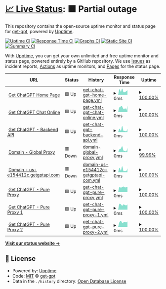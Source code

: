 # [📈 Live Status](https://status.getgptapi.com): <!--live status--> **🟧 Partial outage**

This repository contains the open-source uptime monitor and status page for [get-gpt](https://status.getgptapi.com), powered by [Upptime](https://github.com/upptime/upptime).

[![Uptime CI](https://github.com/get-gpt/upptime/workflows/Uptime%20CI/badge.svg)](https://github.com/get-gpt/upptime/actions?query=workflow%3A%22Uptime+CI%22)
[![Response Time CI](https://github.com/get-gpt/upptime/workflows/Response%20Time%20CI/badge.svg)](https://github.com/get-gpt/upptime/actions?query=workflow%3A%22Response+Time+CI%22)
[![Graphs CI](https://github.com/get-gpt/upptime/workflows/Graphs%20CI/badge.svg)](https://github.com/get-gpt/upptime/actions?query=workflow%3A%22Graphs+CI%22)
[![Static Site CI](https://github.com/get-gpt/upptime/workflows/Static%20Site%20CI/badge.svg)](https://github.com/get-gpt/upptime/actions?query=workflow%3A%22Static+Site+CI%22)
[![Summary CI](https://github.com/get-gpt/upptime/workflows/Summary%20CI/badge.svg)](https://github.com/get-gpt/upptime/actions?query=workflow%3A%22Summary+CI%22)

With [Upptime](https://upptime.js.org), you can get your own unlimited and free uptime monitor and status page, powered entirely by a GitHub repository. We use [Issues](https://github.com/get-gpt/upptime/issues) as incident reports, [Actions](https://github.com/get-gpt/upptime/actions) as uptime monitors, and [Pages](https://status.getgptapi.com) for the status page.

<!--start: status pages-->
<!-- This summary is generated by Upptime (https://github.com/upptime/upptime) -->
<!-- Do not edit this manually, your changes will be overwritten -->
<!-- prettier-ignore -->
| URL | Status | History | Response Time | Uptime |
| --- | ------ | ------- | ------------- | ------ |
| <img alt="" src="https://icons.duckduckgo.com/ip3/getgptapi.com.ico" height="13"> [Get ChatGPT Home Page](https://getgptapi.com) | 🟩 Up | [get-chat-gpt-home-page.yml](https://github.com/get-gpt/upptime/commits/HEAD/history/get-chat-gpt-home-page.yml) | <details><summary><img alt="Response time graph" src="./graphs/get-chat-gpt-home-page/response-time-week.png" height="20"> 0ms</summary><br><a href="https://status.getgptapi.com/history/get-chat-gpt-home-page"><img alt="Response time 123" src="https://img.shields.io/endpoint?url=https%3A%2F%2Fraw.githubusercontent.com%2Fget-gpt%2Fupptime%2FHEAD%2Fapi%2Fget-chat-gpt-home-page%2Fresponse-time.json"></a><br><a href="https://status.getgptapi.com/history/get-chat-gpt-home-page"><img alt="24-hour response time 0" src="https://img.shields.io/endpoint?url=https%3A%2F%2Fraw.githubusercontent.com%2Fget-gpt%2Fupptime%2FHEAD%2Fapi%2Fget-chat-gpt-home-page%2Fresponse-time-day.json"></a><br><a href="https://status.getgptapi.com/history/get-chat-gpt-home-page"><img alt="7-day response time 0" src="https://img.shields.io/endpoint?url=https%3A%2F%2Fraw.githubusercontent.com%2Fget-gpt%2Fupptime%2FHEAD%2Fapi%2Fget-chat-gpt-home-page%2Fresponse-time-week.json"></a><br><a href="https://status.getgptapi.com/history/get-chat-gpt-home-page"><img alt="30-day response time 0" src="https://img.shields.io/endpoint?url=https%3A%2F%2Fraw.githubusercontent.com%2Fget-gpt%2Fupptime%2FHEAD%2Fapi%2Fget-chat-gpt-home-page%2Fresponse-time-month.json"></a><br><a href="https://status.getgptapi.com/history/get-chat-gpt-home-page"><img alt="1-year response time 123" src="https://img.shields.io/endpoint?url=https%3A%2F%2Fraw.githubusercontent.com%2Fget-gpt%2Fupptime%2FHEAD%2Fapi%2Fget-chat-gpt-home-page%2Fresponse-time-year.json"></a></details> | <details><summary><a href="https://status.getgptapi.com/history/get-chat-gpt-home-page">100.00%</a></summary><a href="https://status.getgptapi.com/history/get-chat-gpt-home-page"><img alt="All-time uptime 99.99%" src="https://img.shields.io/endpoint?url=https%3A%2F%2Fraw.githubusercontent.com%2Fget-gpt%2Fupptime%2FHEAD%2Fapi%2Fget-chat-gpt-home-page%2Fuptime.json"></a><br><a href="https://status.getgptapi.com/history/get-chat-gpt-home-page"><img alt="24-hour uptime 100.00%" src="https://img.shields.io/endpoint?url=https%3A%2F%2Fraw.githubusercontent.com%2Fget-gpt%2Fupptime%2FHEAD%2Fapi%2Fget-chat-gpt-home-page%2Fuptime-day.json"></a><br><a href="https://status.getgptapi.com/history/get-chat-gpt-home-page"><img alt="7-day uptime 100.00%" src="https://img.shields.io/endpoint?url=https%3A%2F%2Fraw.githubusercontent.com%2Fget-gpt%2Fupptime%2FHEAD%2Fapi%2Fget-chat-gpt-home-page%2Fuptime-week.json"></a><br><a href="https://status.getgptapi.com/history/get-chat-gpt-home-page"><img alt="30-day uptime 100.00%" src="https://img.shields.io/endpoint?url=https%3A%2F%2Fraw.githubusercontent.com%2Fget-gpt%2Fupptime%2FHEAD%2Fapi%2Fget-chat-gpt-home-page%2Fuptime-month.json"></a><br><a href="https://status.getgptapi.com/history/get-chat-gpt-home-page"><img alt="1-year uptime 99.99%" src="https://img.shields.io/endpoint?url=https%3A%2F%2Fraw.githubusercontent.com%2Fget-gpt%2Fupptime%2FHEAD%2Fapi%2Fget-chat-gpt-home-page%2Fuptime-year.json"></a></details>
| <img alt="" src="https://icons.duckduckgo.com/ip3/chat.getgptapi.com.ico" height="13"> [Get ChatGPT Chat Online](https://chat.getgptapi.com) | 🟩 Up | [get-chat-gpt-chat-online.yml](https://github.com/get-gpt/upptime/commits/HEAD/history/get-chat-gpt-chat-online.yml) | <details><summary><img alt="Response time graph" src="./graphs/get-chat-gpt-chat-online/response-time-week.png" height="20"> 0ms</summary><br><a href="https://status.getgptapi.com/history/get-chat-gpt-chat-online"><img alt="Response time 210" src="https://img.shields.io/endpoint?url=https%3A%2F%2Fraw.githubusercontent.com%2Fget-gpt%2Fupptime%2FHEAD%2Fapi%2Fget-chat-gpt-chat-online%2Fresponse-time.json"></a><br><a href="https://status.getgptapi.com/history/get-chat-gpt-chat-online"><img alt="24-hour response time 0" src="https://img.shields.io/endpoint?url=https%3A%2F%2Fraw.githubusercontent.com%2Fget-gpt%2Fupptime%2FHEAD%2Fapi%2Fget-chat-gpt-chat-online%2Fresponse-time-day.json"></a><br><a href="https://status.getgptapi.com/history/get-chat-gpt-chat-online"><img alt="7-day response time 0" src="https://img.shields.io/endpoint?url=https%3A%2F%2Fraw.githubusercontent.com%2Fget-gpt%2Fupptime%2FHEAD%2Fapi%2Fget-chat-gpt-chat-online%2Fresponse-time-week.json"></a><br><a href="https://status.getgptapi.com/history/get-chat-gpt-chat-online"><img alt="30-day response time 0" src="https://img.shields.io/endpoint?url=https%3A%2F%2Fraw.githubusercontent.com%2Fget-gpt%2Fupptime%2FHEAD%2Fapi%2Fget-chat-gpt-chat-online%2Fresponse-time-month.json"></a><br><a href="https://status.getgptapi.com/history/get-chat-gpt-chat-online"><img alt="1-year response time 210" src="https://img.shields.io/endpoint?url=https%3A%2F%2Fraw.githubusercontent.com%2Fget-gpt%2Fupptime%2FHEAD%2Fapi%2Fget-chat-gpt-chat-online%2Fresponse-time-year.json"></a></details> | <details><summary><a href="https://status.getgptapi.com/history/get-chat-gpt-chat-online">100.00%</a></summary><a href="https://status.getgptapi.com/history/get-chat-gpt-chat-online"><img alt="All-time uptime 99.99%" src="https://img.shields.io/endpoint?url=https%3A%2F%2Fraw.githubusercontent.com%2Fget-gpt%2Fupptime%2FHEAD%2Fapi%2Fget-chat-gpt-chat-online%2Fuptime.json"></a><br><a href="https://status.getgptapi.com/history/get-chat-gpt-chat-online"><img alt="24-hour uptime 100.00%" src="https://img.shields.io/endpoint?url=https%3A%2F%2Fraw.githubusercontent.com%2Fget-gpt%2Fupptime%2FHEAD%2Fapi%2Fget-chat-gpt-chat-online%2Fuptime-day.json"></a><br><a href="https://status.getgptapi.com/history/get-chat-gpt-chat-online"><img alt="7-day uptime 100.00%" src="https://img.shields.io/endpoint?url=https%3A%2F%2Fraw.githubusercontent.com%2Fget-gpt%2Fupptime%2FHEAD%2Fapi%2Fget-chat-gpt-chat-online%2Fuptime-week.json"></a><br><a href="https://status.getgptapi.com/history/get-chat-gpt-chat-online"><img alt="30-day uptime 100.00%" src="https://img.shields.io/endpoint?url=https%3A%2F%2Fraw.githubusercontent.com%2Fget-gpt%2Fupptime%2FHEAD%2Fapi%2Fget-chat-gpt-chat-online%2Fuptime-month.json"></a><br><a href="https://status.getgptapi.com/history/get-chat-gpt-chat-online"><img alt="1-year uptime 99.99%" src="https://img.shields.io/endpoint?url=https%3A%2F%2Fraw.githubusercontent.com%2Fget-gpt%2Fupptime%2FHEAD%2Fapi%2Fget-chat-gpt-chat-online%2Fuptime-year.json"></a></details>
| <img alt="" src="https://icons.duckduckgo.com/ip3/i.getgptapi.com.ico" height="13"> [Get ChatGPT - Backend API](https://i.getgptapi.com/api/v1/ping) | 🟩 Up | [get-chat-gpt-backend-api.yml](https://github.com/get-gpt/upptime/commits/HEAD/history/get-chat-gpt-backend-api.yml) | <details><summary><img alt="Response time graph" src="./graphs/get-chat-gpt-backend-api/response-time-week.png" height="20"> 0ms</summary><br><a href="https://status.getgptapi.com/history/get-chat-gpt-backend-api"><img alt="Response time 182" src="https://img.shields.io/endpoint?url=https%3A%2F%2Fraw.githubusercontent.com%2Fget-gpt%2Fupptime%2FHEAD%2Fapi%2Fget-chat-gpt-backend-api%2Fresponse-time.json"></a><br><a href="https://status.getgptapi.com/history/get-chat-gpt-backend-api"><img alt="24-hour response time 0" src="https://img.shields.io/endpoint?url=https%3A%2F%2Fraw.githubusercontent.com%2Fget-gpt%2Fupptime%2FHEAD%2Fapi%2Fget-chat-gpt-backend-api%2Fresponse-time-day.json"></a><br><a href="https://status.getgptapi.com/history/get-chat-gpt-backend-api"><img alt="7-day response time 0" src="https://img.shields.io/endpoint?url=https%3A%2F%2Fraw.githubusercontent.com%2Fget-gpt%2Fupptime%2FHEAD%2Fapi%2Fget-chat-gpt-backend-api%2Fresponse-time-week.json"></a><br><a href="https://status.getgptapi.com/history/get-chat-gpt-backend-api"><img alt="30-day response time 0" src="https://img.shields.io/endpoint?url=https%3A%2F%2Fraw.githubusercontent.com%2Fget-gpt%2Fupptime%2FHEAD%2Fapi%2Fget-chat-gpt-backend-api%2Fresponse-time-month.json"></a><br><a href="https://status.getgptapi.com/history/get-chat-gpt-backend-api"><img alt="1-year response time 182" src="https://img.shields.io/endpoint?url=https%3A%2F%2Fraw.githubusercontent.com%2Fget-gpt%2Fupptime%2FHEAD%2Fapi%2Fget-chat-gpt-backend-api%2Fresponse-time-year.json"></a></details> | <details><summary><a href="https://status.getgptapi.com/history/get-chat-gpt-backend-api">100.00%</a></summary><a href="https://status.getgptapi.com/history/get-chat-gpt-backend-api"><img alt="All-time uptime 100.00%" src="https://img.shields.io/endpoint?url=https%3A%2F%2Fraw.githubusercontent.com%2Fget-gpt%2Fupptime%2FHEAD%2Fapi%2Fget-chat-gpt-backend-api%2Fuptime.json"></a><br><a href="https://status.getgptapi.com/history/get-chat-gpt-backend-api"><img alt="24-hour uptime 100.00%" src="https://img.shields.io/endpoint?url=https%3A%2F%2Fraw.githubusercontent.com%2Fget-gpt%2Fupptime%2FHEAD%2Fapi%2Fget-chat-gpt-backend-api%2Fuptime-day.json"></a><br><a href="https://status.getgptapi.com/history/get-chat-gpt-backend-api"><img alt="7-day uptime 100.00%" src="https://img.shields.io/endpoint?url=https%3A%2F%2Fraw.githubusercontent.com%2Fget-gpt%2Fupptime%2FHEAD%2Fapi%2Fget-chat-gpt-backend-api%2Fuptime-week.json"></a><br><a href="https://status.getgptapi.com/history/get-chat-gpt-backend-api"><img alt="30-day uptime 100.00%" src="https://img.shields.io/endpoint?url=https%3A%2F%2Fraw.githubusercontent.com%2Fget-gpt%2Fupptime%2FHEAD%2Fapi%2Fget-chat-gpt-backend-api%2Fuptime-month.json"></a><br><a href="https://status.getgptapi.com/history/get-chat-gpt-backend-api"><img alt="1-year uptime 100.00%" src="https://img.shields.io/endpoint?url=https%3A%2F%2Fraw.githubusercontent.com%2Fget-gpt%2Fupptime%2FHEAD%2Fapi%2Fget-chat-gpt-backend-api%2Fuptime-year.json"></a></details>
| <img alt="" src="https://icons.duckduckgo.com/ip3/api.getgptapi.com.ico" height="13"> [Domain - Global Proxy](https://api.getgptapi.com/api/v1/ping) | 🟥 Down | [domain-global-proxy.yml](https://github.com/get-gpt/upptime/commits/HEAD/history/domain-global-proxy.yml) | <details><summary><img alt="Response time graph" src="./graphs/domain-global-proxy/response-time-week.png" height="20"> 0ms</summary><br><a href="https://status.getgptapi.com/history/domain-global-proxy"><img alt="Response time 200" src="https://img.shields.io/endpoint?url=https%3A%2F%2Fraw.githubusercontent.com%2Fget-gpt%2Fupptime%2FHEAD%2Fapi%2Fdomain-global-proxy%2Fresponse-time.json"></a><br><a href="https://status.getgptapi.com/history/domain-global-proxy"><img alt="24-hour response time 0" src="https://img.shields.io/endpoint?url=https%3A%2F%2Fraw.githubusercontent.com%2Fget-gpt%2Fupptime%2FHEAD%2Fapi%2Fdomain-global-proxy%2Fresponse-time-day.json"></a><br><a href="https://status.getgptapi.com/history/domain-global-proxy"><img alt="7-day response time 0" src="https://img.shields.io/endpoint?url=https%3A%2F%2Fraw.githubusercontent.com%2Fget-gpt%2Fupptime%2FHEAD%2Fapi%2Fdomain-global-proxy%2Fresponse-time-week.json"></a><br><a href="https://status.getgptapi.com/history/domain-global-proxy"><img alt="30-day response time 0" src="https://img.shields.io/endpoint?url=https%3A%2F%2Fraw.githubusercontent.com%2Fget-gpt%2Fupptime%2FHEAD%2Fapi%2Fdomain-global-proxy%2Fresponse-time-month.json"></a><br><a href="https://status.getgptapi.com/history/domain-global-proxy"><img alt="1-year response time 200" src="https://img.shields.io/endpoint?url=https%3A%2F%2Fraw.githubusercontent.com%2Fget-gpt%2Fupptime%2FHEAD%2Fapi%2Fdomain-global-proxy%2Fresponse-time-year.json"></a></details> | <details><summary><a href="https://status.getgptapi.com/history/domain-global-proxy">99.99%</a></summary><a href="https://status.getgptapi.com/history/domain-global-proxy"><img alt="All-time uptime 100.00%" src="https://img.shields.io/endpoint?url=https%3A%2F%2Fraw.githubusercontent.com%2Fget-gpt%2Fupptime%2FHEAD%2Fapi%2Fdomain-global-proxy%2Fuptime.json"></a><br><a href="https://status.getgptapi.com/history/domain-global-proxy"><img alt="24-hour uptime 99.96%" src="https://img.shields.io/endpoint?url=https%3A%2F%2Fraw.githubusercontent.com%2Fget-gpt%2Fupptime%2FHEAD%2Fapi%2Fdomain-global-proxy%2Fuptime-day.json"></a><br><a href="https://status.getgptapi.com/history/domain-global-proxy"><img alt="7-day uptime 99.99%" src="https://img.shields.io/endpoint?url=https%3A%2F%2Fraw.githubusercontent.com%2Fget-gpt%2Fupptime%2FHEAD%2Fapi%2Fdomain-global-proxy%2Fuptime-week.json"></a><br><a href="https://status.getgptapi.com/history/domain-global-proxy"><img alt="30-day uptime 100.00%" src="https://img.shields.io/endpoint?url=https%3A%2F%2Fraw.githubusercontent.com%2Fget-gpt%2Fupptime%2FHEAD%2Fapi%2Fdomain-global-proxy%2Fuptime-month.json"></a><br><a href="https://status.getgptapi.com/history/domain-global-proxy"><img alt="1-year uptime 100.00%" src="https://img.shields.io/endpoint?url=https%3A%2F%2Fraw.githubusercontent.com%2Fget-gpt%2Fupptime%2FHEAD%2Fapi%2Fdomain-global-proxy%2Fuptime-year.json"></a></details>
| <img alt="" src="https://icons.duckduckgo.com/ip3/us-e154412c.getgptapi.com.ico" height="13"> [Domain - us-e154412c.getgptapi.com](https://us-e154412c.getgptapi.com/api/v1/ping) | 🟥 Down | [domain-us-e154412c-getgptapi-com.yml](https://github.com/get-gpt/upptime/commits/HEAD/history/domain-us-e154412c-getgptapi-com.yml) | <details><summary><img alt="Response time graph" src="./graphs/domain-us-e154412c-getgptapi-com/response-time-week.png" height="20"> 0ms</summary><br><a href="https://status.getgptapi.com/history/domain-us-e154412c-getgptapi-com"><img alt="Response time 193" src="https://img.shields.io/endpoint?url=https%3A%2F%2Fraw.githubusercontent.com%2Fget-gpt%2Fupptime%2FHEAD%2Fapi%2Fdomain-us-e154412c-getgptapi-com%2Fresponse-time.json"></a><br><a href="https://status.getgptapi.com/history/domain-us-e154412c-getgptapi-com"><img alt="24-hour response time 0" src="https://img.shields.io/endpoint?url=https%3A%2F%2Fraw.githubusercontent.com%2Fget-gpt%2Fupptime%2FHEAD%2Fapi%2Fdomain-us-e154412c-getgptapi-com%2Fresponse-time-day.json"></a><br><a href="https://status.getgptapi.com/history/domain-us-e154412c-getgptapi-com"><img alt="7-day response time 0" src="https://img.shields.io/endpoint?url=https%3A%2F%2Fraw.githubusercontent.com%2Fget-gpt%2Fupptime%2FHEAD%2Fapi%2Fdomain-us-e154412c-getgptapi-com%2Fresponse-time-week.json"></a><br><a href="https://status.getgptapi.com/history/domain-us-e154412c-getgptapi-com"><img alt="30-day response time 0" src="https://img.shields.io/endpoint?url=https%3A%2F%2Fraw.githubusercontent.com%2Fget-gpt%2Fupptime%2FHEAD%2Fapi%2Fdomain-us-e154412c-getgptapi-com%2Fresponse-time-month.json"></a><br><a href="https://status.getgptapi.com/history/domain-us-e154412c-getgptapi-com"><img alt="1-year response time 193" src="https://img.shields.io/endpoint?url=https%3A%2F%2Fraw.githubusercontent.com%2Fget-gpt%2Fupptime%2FHEAD%2Fapi%2Fdomain-us-e154412c-getgptapi-com%2Fresponse-time-year.json"></a></details> | <details><summary><a href="https://status.getgptapi.com/history/domain-us-e154412c-getgptapi-com">100.00%</a></summary><a href="https://status.getgptapi.com/history/domain-us-e154412c-getgptapi-com"><img alt="All-time uptime 100.00%" src="https://img.shields.io/endpoint?url=https%3A%2F%2Fraw.githubusercontent.com%2Fget-gpt%2Fupptime%2FHEAD%2Fapi%2Fdomain-us-e154412c-getgptapi-com%2Fuptime.json"></a><br><a href="https://status.getgptapi.com/history/domain-us-e154412c-getgptapi-com"><img alt="24-hour uptime 99.99%" src="https://img.shields.io/endpoint?url=https%3A%2F%2Fraw.githubusercontent.com%2Fget-gpt%2Fupptime%2FHEAD%2Fapi%2Fdomain-us-e154412c-getgptapi-com%2Fuptime-day.json"></a><br><a href="https://status.getgptapi.com/history/domain-us-e154412c-getgptapi-com"><img alt="7-day uptime 100.00%" src="https://img.shields.io/endpoint?url=https%3A%2F%2Fraw.githubusercontent.com%2Fget-gpt%2Fupptime%2FHEAD%2Fapi%2Fdomain-us-e154412c-getgptapi-com%2Fuptime-week.json"></a><br><a href="https://status.getgptapi.com/history/domain-us-e154412c-getgptapi-com"><img alt="30-day uptime 100.00%" src="https://img.shields.io/endpoint?url=https%3A%2F%2Fraw.githubusercontent.com%2Fget-gpt%2Fupptime%2FHEAD%2Fapi%2Fdomain-us-e154412c-getgptapi-com%2Fuptime-month.json"></a><br><a href="https://status.getgptapi.com/history/domain-us-e154412c-getgptapi-com"><img alt="1-year uptime 100.00%" src="https://img.shields.io/endpoint?url=https%3A%2F%2Fraw.githubusercontent.com%2Fget-gpt%2Fupptime%2FHEAD%2Fapi%2Fdomain-us-e154412c-getgptapi-com%2Fuptime-year.json"></a></details>
| <img alt="" src="https://icons.duckduckgo.com/ip3/proxy.getgptapi.com.ico" height="13"> [Get ChatGPT - Pure Proxy](https://proxy.getgptapi.com/v1/models) | 🟩 Up | [get-chat-gpt-pure-proxy.yml](https://github.com/get-gpt/upptime/commits/HEAD/history/get-chat-gpt-pure-proxy.yml) | <details><summary><img alt="Response time graph" src="./graphs/get-chat-gpt-pure-proxy/response-time-week.png" height="20"> 0ms</summary><br><a href="https://status.getgptapi.com/history/get-chat-gpt-pure-proxy"><img alt="Response time 717" src="https://img.shields.io/endpoint?url=https%3A%2F%2Fraw.githubusercontent.com%2Fget-gpt%2Fupptime%2FHEAD%2Fapi%2Fget-chat-gpt-pure-proxy%2Fresponse-time.json"></a><br><a href="https://status.getgptapi.com/history/get-chat-gpt-pure-proxy"><img alt="24-hour response time 0" src="https://img.shields.io/endpoint?url=https%3A%2F%2Fraw.githubusercontent.com%2Fget-gpt%2Fupptime%2FHEAD%2Fapi%2Fget-chat-gpt-pure-proxy%2Fresponse-time-day.json"></a><br><a href="https://status.getgptapi.com/history/get-chat-gpt-pure-proxy"><img alt="7-day response time 0" src="https://img.shields.io/endpoint?url=https%3A%2F%2Fraw.githubusercontent.com%2Fget-gpt%2Fupptime%2FHEAD%2Fapi%2Fget-chat-gpt-pure-proxy%2Fresponse-time-week.json"></a><br><a href="https://status.getgptapi.com/history/get-chat-gpt-pure-proxy"><img alt="30-day response time 0" src="https://img.shields.io/endpoint?url=https%3A%2F%2Fraw.githubusercontent.com%2Fget-gpt%2Fupptime%2FHEAD%2Fapi%2Fget-chat-gpt-pure-proxy%2Fresponse-time-month.json"></a><br><a href="https://status.getgptapi.com/history/get-chat-gpt-pure-proxy"><img alt="1-year response time 717" src="https://img.shields.io/endpoint?url=https%3A%2F%2Fraw.githubusercontent.com%2Fget-gpt%2Fupptime%2FHEAD%2Fapi%2Fget-chat-gpt-pure-proxy%2Fresponse-time-year.json"></a></details> | <details><summary><a href="https://status.getgptapi.com/history/get-chat-gpt-pure-proxy">100.00%</a></summary><a href="https://status.getgptapi.com/history/get-chat-gpt-pure-proxy"><img alt="All-time uptime 100.00%" src="https://img.shields.io/endpoint?url=https%3A%2F%2Fraw.githubusercontent.com%2Fget-gpt%2Fupptime%2FHEAD%2Fapi%2Fget-chat-gpt-pure-proxy%2Fuptime.json"></a><br><a href="https://status.getgptapi.com/history/get-chat-gpt-pure-proxy"><img alt="24-hour uptime 100.00%" src="https://img.shields.io/endpoint?url=https%3A%2F%2Fraw.githubusercontent.com%2Fget-gpt%2Fupptime%2FHEAD%2Fapi%2Fget-chat-gpt-pure-proxy%2Fuptime-day.json"></a><br><a href="https://status.getgptapi.com/history/get-chat-gpt-pure-proxy"><img alt="7-day uptime 100.00%" src="https://img.shields.io/endpoint?url=https%3A%2F%2Fraw.githubusercontent.com%2Fget-gpt%2Fupptime%2FHEAD%2Fapi%2Fget-chat-gpt-pure-proxy%2Fuptime-week.json"></a><br><a href="https://status.getgptapi.com/history/get-chat-gpt-pure-proxy"><img alt="30-day uptime 100.00%" src="https://img.shields.io/endpoint?url=https%3A%2F%2Fraw.githubusercontent.com%2Fget-gpt%2Fupptime%2FHEAD%2Fapi%2Fget-chat-gpt-pure-proxy%2Fuptime-month.json"></a><br><a href="https://status.getgptapi.com/history/get-chat-gpt-pure-proxy"><img alt="1-year uptime 100.00%" src="https://img.shields.io/endpoint?url=https%3A%2F%2Fraw.githubusercontent.com%2Fget-gpt%2Fupptime%2FHEAD%2Fapi%2Fget-chat-gpt-pure-proxy%2Fuptime-year.json"></a></details>
| <img alt="" src="https://icons.duckduckgo.com/ip3/proxy-1.getgptapi.com.ico" height="13"> [Get ChatGPT - Pure Proxy 1](https://proxy-1.getgptapi.com/v1/models) | 🟩 Up | [get-chat-gpt-pure-proxy-1.yml](https://github.com/get-gpt/upptime/commits/HEAD/history/get-chat-gpt-pure-proxy-1.yml) | <details><summary><img alt="Response time graph" src="./graphs/get-chat-gpt-pure-proxy-1/response-time-week.png" height="20"> 0ms</summary><br><a href="https://status.getgptapi.com/history/get-chat-gpt-pure-proxy-1"><img alt="Response time 674" src="https://img.shields.io/endpoint?url=https%3A%2F%2Fraw.githubusercontent.com%2Fget-gpt%2Fupptime%2FHEAD%2Fapi%2Fget-chat-gpt-pure-proxy-1%2Fresponse-time.json"></a><br><a href="https://status.getgptapi.com/history/get-chat-gpt-pure-proxy-1"><img alt="24-hour response time 0" src="https://img.shields.io/endpoint?url=https%3A%2F%2Fraw.githubusercontent.com%2Fget-gpt%2Fupptime%2FHEAD%2Fapi%2Fget-chat-gpt-pure-proxy-1%2Fresponse-time-day.json"></a><br><a href="https://status.getgptapi.com/history/get-chat-gpt-pure-proxy-1"><img alt="7-day response time 0" src="https://img.shields.io/endpoint?url=https%3A%2F%2Fraw.githubusercontent.com%2Fget-gpt%2Fupptime%2FHEAD%2Fapi%2Fget-chat-gpt-pure-proxy-1%2Fresponse-time-week.json"></a><br><a href="https://status.getgptapi.com/history/get-chat-gpt-pure-proxy-1"><img alt="30-day response time 0" src="https://img.shields.io/endpoint?url=https%3A%2F%2Fraw.githubusercontent.com%2Fget-gpt%2Fupptime%2FHEAD%2Fapi%2Fget-chat-gpt-pure-proxy-1%2Fresponse-time-month.json"></a><br><a href="https://status.getgptapi.com/history/get-chat-gpt-pure-proxy-1"><img alt="1-year response time 674" src="https://img.shields.io/endpoint?url=https%3A%2F%2Fraw.githubusercontent.com%2Fget-gpt%2Fupptime%2FHEAD%2Fapi%2Fget-chat-gpt-pure-proxy-1%2Fresponse-time-year.json"></a></details> | <details><summary><a href="https://status.getgptapi.com/history/get-chat-gpt-pure-proxy-1">100.00%</a></summary><a href="https://status.getgptapi.com/history/get-chat-gpt-pure-proxy-1"><img alt="All-time uptime 99.99%" src="https://img.shields.io/endpoint?url=https%3A%2F%2Fraw.githubusercontent.com%2Fget-gpt%2Fupptime%2FHEAD%2Fapi%2Fget-chat-gpt-pure-proxy-1%2Fuptime.json"></a><br><a href="https://status.getgptapi.com/history/get-chat-gpt-pure-proxy-1"><img alt="24-hour uptime 100.00%" src="https://img.shields.io/endpoint?url=https%3A%2F%2Fraw.githubusercontent.com%2Fget-gpt%2Fupptime%2FHEAD%2Fapi%2Fget-chat-gpt-pure-proxy-1%2Fuptime-day.json"></a><br><a href="https://status.getgptapi.com/history/get-chat-gpt-pure-proxy-1"><img alt="7-day uptime 100.00%" src="https://img.shields.io/endpoint?url=https%3A%2F%2Fraw.githubusercontent.com%2Fget-gpt%2Fupptime%2FHEAD%2Fapi%2Fget-chat-gpt-pure-proxy-1%2Fuptime-week.json"></a><br><a href="https://status.getgptapi.com/history/get-chat-gpt-pure-proxy-1"><img alt="30-day uptime 100.00%" src="https://img.shields.io/endpoint?url=https%3A%2F%2Fraw.githubusercontent.com%2Fget-gpt%2Fupptime%2FHEAD%2Fapi%2Fget-chat-gpt-pure-proxy-1%2Fuptime-month.json"></a><br><a href="https://status.getgptapi.com/history/get-chat-gpt-pure-proxy-1"><img alt="1-year uptime 99.99%" src="https://img.shields.io/endpoint?url=https%3A%2F%2Fraw.githubusercontent.com%2Fget-gpt%2Fupptime%2FHEAD%2Fapi%2Fget-chat-gpt-pure-proxy-1%2Fuptime-year.json"></a></details>
| <img alt="" src="https://icons.duckduckgo.com/ip3/proxy-2.getgptapi.com.ico" height="13"> [Get ChatGPT - Pure Proxy 2](https://proxy-2.getgptapi.com/v1/models) | 🟩 Up | [get-chat-gpt-pure-proxy-2.yml](https://github.com/get-gpt/upptime/commits/HEAD/history/get-chat-gpt-pure-proxy-2.yml) | <details><summary><img alt="Response time graph" src="./graphs/get-chat-gpt-pure-proxy-2/response-time-week.png" height="20"> 0ms</summary><br><a href="https://status.getgptapi.com/history/get-chat-gpt-pure-proxy-2"><img alt="Response time 642" src="https://img.shields.io/endpoint?url=https%3A%2F%2Fraw.githubusercontent.com%2Fget-gpt%2Fupptime%2FHEAD%2Fapi%2Fget-chat-gpt-pure-proxy-2%2Fresponse-time.json"></a><br><a href="https://status.getgptapi.com/history/get-chat-gpt-pure-proxy-2"><img alt="24-hour response time 0" src="https://img.shields.io/endpoint?url=https%3A%2F%2Fraw.githubusercontent.com%2Fget-gpt%2Fupptime%2FHEAD%2Fapi%2Fget-chat-gpt-pure-proxy-2%2Fresponse-time-day.json"></a><br><a href="https://status.getgptapi.com/history/get-chat-gpt-pure-proxy-2"><img alt="7-day response time 0" src="https://img.shields.io/endpoint?url=https%3A%2F%2Fraw.githubusercontent.com%2Fget-gpt%2Fupptime%2FHEAD%2Fapi%2Fget-chat-gpt-pure-proxy-2%2Fresponse-time-week.json"></a><br><a href="https://status.getgptapi.com/history/get-chat-gpt-pure-proxy-2"><img alt="30-day response time 0" src="https://img.shields.io/endpoint?url=https%3A%2F%2Fraw.githubusercontent.com%2Fget-gpt%2Fupptime%2FHEAD%2Fapi%2Fget-chat-gpt-pure-proxy-2%2Fresponse-time-month.json"></a><br><a href="https://status.getgptapi.com/history/get-chat-gpt-pure-proxy-2"><img alt="1-year response time 642" src="https://img.shields.io/endpoint?url=https%3A%2F%2Fraw.githubusercontent.com%2Fget-gpt%2Fupptime%2FHEAD%2Fapi%2Fget-chat-gpt-pure-proxy-2%2Fresponse-time-year.json"></a></details> | <details><summary><a href="https://status.getgptapi.com/history/get-chat-gpt-pure-proxy-2">100.00%</a></summary><a href="https://status.getgptapi.com/history/get-chat-gpt-pure-proxy-2"><img alt="All-time uptime 100.00%" src="https://img.shields.io/endpoint?url=https%3A%2F%2Fraw.githubusercontent.com%2Fget-gpt%2Fupptime%2FHEAD%2Fapi%2Fget-chat-gpt-pure-proxy-2%2Fuptime.json"></a><br><a href="https://status.getgptapi.com/history/get-chat-gpt-pure-proxy-2"><img alt="24-hour uptime 100.00%" src="https://img.shields.io/endpoint?url=https%3A%2F%2Fraw.githubusercontent.com%2Fget-gpt%2Fupptime%2FHEAD%2Fapi%2Fget-chat-gpt-pure-proxy-2%2Fuptime-day.json"></a><br><a href="https://status.getgptapi.com/history/get-chat-gpt-pure-proxy-2"><img alt="7-day uptime 100.00%" src="https://img.shields.io/endpoint?url=https%3A%2F%2Fraw.githubusercontent.com%2Fget-gpt%2Fupptime%2FHEAD%2Fapi%2Fget-chat-gpt-pure-proxy-2%2Fuptime-week.json"></a><br><a href="https://status.getgptapi.com/history/get-chat-gpt-pure-proxy-2"><img alt="30-day uptime 100.00%" src="https://img.shields.io/endpoint?url=https%3A%2F%2Fraw.githubusercontent.com%2Fget-gpt%2Fupptime%2FHEAD%2Fapi%2Fget-chat-gpt-pure-proxy-2%2Fuptime-month.json"></a><br><a href="https://status.getgptapi.com/history/get-chat-gpt-pure-proxy-2"><img alt="1-year uptime 100.00%" src="https://img.shields.io/endpoint?url=https%3A%2F%2Fraw.githubusercontent.com%2Fget-gpt%2Fupptime%2FHEAD%2Fapi%2Fget-chat-gpt-pure-proxy-2%2Fuptime-year.json"></a></details>

<!--end: status pages-->

[**Visit our status website →**](https://status.getgptapi.com)

## 📄 License

- Powered by: [Upptime](https://github.com/upptime/upptime)
- Code: [MIT](./LICENSE) © [get-gpt](https://status.getgptapi.com)
- Data in the `./history` directory: [Open Database License](https://opendatacommons.org/licenses/odbl/1-0/)

